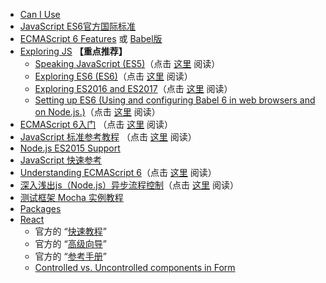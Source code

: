 
- [Can I Use](http://caniuse.com/#index)
- [JavaScript ES6官方国际标准](http://www.ecma-international.org/ecma-262/6.0)
- [ECMAScript 6 Features](https://github.com/lukehoban/es6features#readme) 或 [Babel版](https://babeljs.io/learn-es2015/)
- [Exploring JS](http://exploringjs.com) **【重点推荐】**
    - [Speaking JavaScript (ES5)](http://speakingjs.com/)（点击 [这里](http://speakingjs.com/es5/index.html) 阅读）
    - [Exploring ES6 (ES6)](http://exploringjs.com/es6.html)（点击 [这里](http://exploringjs.com/es6/index.html) 阅读）
    - [Exploring ES2016 and ES2017](http://exploringjs.com/es2016-es2017.html)（点击 [这里](http://exploringjs.com/es2016-es2017/index.html) 阅读）
    - [Setting up ES6 (Using and configuring Babel 6 in web browsers and on Node.js.)](http://exploringjs.com/setting-up-es6.html)（点击 [这里](https://leanpub.com/setting-up-es6/read) 阅读）
- [ECMAScript 6入门](https://github.com/ruanyf/es6tutorial) （点击 [这里](http://es6.ruanyifeng.com) 阅读）
- [JavaScript 标准参考教程](https://github.com/ruanyf/jstutorial) （点击 [这里](http://javascript.ruanyifeng.com/) 阅读）
- [Node.js ES2015 Support](http://node.green/)
- [JavaScript 快速参考](./js-quick-reference.md)
- [Understanding ECMAScript 6](https://github.com/nzakas/understandinges6)（点击 [这里](https://leanpub.com/understandinges6/read/) 阅读）
- [深入浅出js（Node.js）异步流程控制](https://github.com/i5ting/asynchronous-flow-control)（点击 [这里](https://i5ting.github.io/asynchronous-flow-control) 阅读）
- [测试框架 Mocha 实例教程](http://www.ruanyifeng.com/blog/2015/12/a-mocha-tutorial-of-examples.html)
- [Packages](./packages.md)
- [React](https://facebook.github.io/react)
    - 官方的 “[快速教程](https://facebook.github.io/react/docs/installation.html)”
    - 官方的 “[高级向导](https://facebook.github.io/react/docs/jsx-in-depth.html)”
    - 官方的 “[参考手册](https://facebook.github.io/react/docs/react-api.html)”
    - [Controlled vs. Uncontrolled components in Form](https://goshakkk.name/controlled-vs-uncontrolled-inputs-react/)
